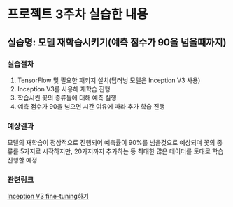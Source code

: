 # 프로젝트 3주차 실습한 내용

## 실습명: 모델 재학습시키기(예측 점수가 90을 넘을때까지)

### 실습절차
1. TensorFlow 및 필요한 패키지 설치(딥러닝 모델은 Inception V3 사용)
2. Inception V3를 사용해 재학습 진행
3. 학습시킨 꽃의 종류들에 대해 예측 실행
4. 예측 점수가 90을 넘으면 시간 여유에 따라 추가 학습 진행

### 예상결과
모델의 재학습이 정상적으로 진행되어 예측률이 90%를 넘을것으로 예상되며 꽃의 종류를 5가지로 시작하지만, 20가지까지 추가하는 등 최대한 많은 데이터를 토대로 학습 진행할 예정

### 관련링크
[Inception V3 fine-tuning하기](http://yujuwon.tistory.com/entry/inception-v3-%EC%82%AC%EC%9A%A9%ED%95%98%EA%B8%B0)
